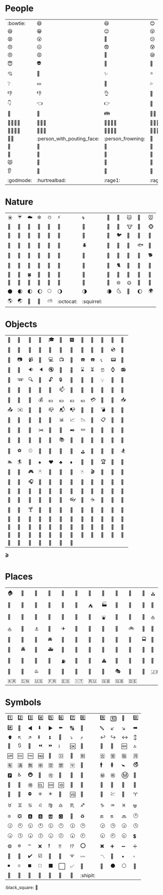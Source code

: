 # People

|                              |                             |                                 |                                |                                |                                 |                          |                           |                             |                               |                                 |                           |
| ---------------------------- | --------------------------- | ------------------------------- | ------------------------------ | ------------------------------ | ------------------------------- | ------------------------ | ------------------------- | --------------------------- | ----------------------------- | ------------------------------- | ------------------------- |
| :bowtie:                     | :smile:                     | :laughing:                      | :blush:                        | :smiley:                       | :relaxed:                       | :smirk:                  | :heart_eyes:              | :kissing_heart:             | :kissing_closed_eyes:         | :flushed:                       | :relieved:                |
| :satisfied:                  | :grin:                      | :wink:                          | :stuck_out_tongue_winking_eye: | :stuck_out_tongue_closed_eyes: | :grinning:                      | :kissing:                | :kissing_smiling_eyes:    | :stuck_out_tongue:          | :sleeping:                    | :worried:                       | :frowning:                |
| :anguished:                  | :open_mouth:                | :grimacing:                     | :confused:                     | :hushed:                       | :expressionless:                | :unamused:               | :sweat_smile:             | :sweat:                     | :disappointed_relieved:       | :weary:                         | :pensive:                 |
| :disappointed:               | :confounded:                | :fearful:                       | :cold_sweat:                   | :persevere:                    | :cry:                           | :sob:                    | :joy:                     | :astonished:                | :scream:                      | :neckbeard:                     | :tired_face:              |
| :angry:                      | :rage:                      | :triumph:                       | :sleepy:                       | :yum:                          | :mask:                          | :sunglasses:             | :dizzy_face:              | :imp:                       | :smiling_imp:                 | :neutral_face:                  | :no_mouth:                |
| :innocent:                   | :alien:                     | :yellow_heart:                  | :blue_heart:                   | :purple_heart:                 | :heart:                         | :green_heart:            | :broken_heart:            | :heartbeat:                 | :heartpulse:                  | :two_hearts:                    | :revolving_hearts:        |
| :cupid:                      | :sparkling_heart:           | :sparkles:                      | :star:                         | :star2:                        | :dizzy:                         | :boom:                   | :collision:               | :anger:                     | :exclamation:                 | :question:                      | :grey_exclamation:        |
| :grey_question:              | :zzz:                       | :dash:                          | :sweat_drops:                  | :notes:                        | :musical_note:                  | :fire:                   | :hankey:                  | :poop:                      | :shit:                        | :+1:                            | :thumbsup:                |
| :-1:                         | :thumbsdown:                | :ok_hand:                       | :punch:                        | :facepunch:                    | :fist:                          | :v:                      | :wave:                    | :hand:                      | :raised_hand:                 | :open_hands:                    | :point_up:                |
| :point_down:                 | :point_left:                | :point_right:                   | :raised_hands:                 | :pray:                         | :point_up_2:                    | :clap:                   | :muscle:                  | :metal:                     | :fu:                          | :walking:                       | :runner:                  |
| :running:                    | :couple:                    | :family:                        | :family_man_boy:               | :family_man_boy_boy:           | :family_man_girl:               | :family_man_girl_boy: ‍  | :family_man_girl_girl: ‍‍ | :family_man_man_boy:        | :family_man_man_boy_boy:      | :family_man_man_girl:           | :family_man_man_girl_boy: |
| :family_man_man_girl_girl: ‍ | :family_man_woman_boy:      | :family_man_woman_boy_boy:      | :family_man_woman_girl: ‍      | :family_man_woman_girl_boy: ‍  | :family_man_woman_girl_girl: ‍‍ | :family_woman_boy:       | :family_woman_boy_boy:    | :family_woman_girl: ‍       | :family_woman_girl_boy: ‍     | :family_woman_girl_girl: ‍‍     | :family_woman_woman_boy:  |
| :family_woman_woman_boy_boy: | :family_woman_woman_girl: ‍ | :family_woman_woman_girl_boy: ‍ | :family_woman_woman_girl_girl: | :two_men_holding_hands:        | :two_women_holding_hands:       | :dancer:                 | :dancers:                 | :ok_woman:                  | :no_good:                     | :information_desk_person:       | :raising_hand:            |
| :bride_with_veil:            | :person_with_pouting_face:  | :person_frowning:               | :bow:                          | :couplekiss_man_man:           | :couplekiss_man_woman:          | :couplekiss_woman_woman: | :couple_with_heart:       | :couple_with_heart_man_man: | :couple_with_heart_woman_man: | :couple_with_heart_woman_woman: | :massage:                 |
| :haircut:                    | :nail_care:                 | :boy:                           | :girl:                         | :woman:                        | :man:                           | :baby:                   | :older_woman:             | :older_man:                 | :person_with_blond_hair:      | :man_with_gua_pi_mao:           | :man_with_turban:         |
| :construction_worker:        | :cop:                       | :angel:                         | :princess:                     | :smiley_cat:                   | :smile_cat:                     | :heart_eyes_cat:         | :kissing_cat:             | :smirk_cat:                 | :scream_cat:                  | :crying_cat_face:               | :joy_cat:                 |
| :pouting_cat:                | :japanese_ogre:             | :japanese_goblin:               | :see_no_evil:                  | :hear_no_evil:                 | :speak_no_evil:                 | :guardsman:              | :skull:                   | :feet:                      | :lips:                        | :kiss:                          | :droplet:                 |
| :ear:                        | :eyes:                      | :nose:                          | :tongue:                       | :love_letter:                  | :bust_in_silhouette:            | :busts_in_silhouette:    | :speech_balloon:          | :thought_balloon:           | :feelsgood:                   | :finnadie:                      | :goberserk:               |
| :godmode:                    | :hurtrealbad:               | :rage1:                         | :rage2:                        | :rage3:                        | :rage4:                         | :suspect:                | :trollface:               |

# Nature

|                  |                        |                      |                       |                |                       |                     |                        |                               |                                |                       |                      |
| ---------------- | ---------------------- | -------------------- | --------------------- | -------------- | --------------------- | ------------------- | ---------------------- | ----------------------------- | ------------------------------ | --------------------- | -------------------- |
| :sunny:          | :umbrella:             | :cloud:              | :snowflake:           | :snowman:      | :zap:                 | :cyclone:           | :foggy:                | :ocean:                       | :cat:                          | :dog:                 | :mouse:              |
| :hamster:        | :rabbit:               | :wolf:               | :frog:                | :tiger:        | :koala:               | :bear:              | :pig:                  | :pig_nose:                    | :cow:                          | :boar:                | :monkey_face:        |
| :monkey:         | :horse:                | :racehorse:          | :camel:               | :sheep:        | :elephant:            | :panda_face:        | :snake:                | :bird:                        | :baby_chick:                   | :hatched_chick:       | :hatching_chick:     |
| :chicken:        | :penguin:              | :turtle:             | :bug:                 | :honeybee:     | :ant:                 | :beetle:            | :snail:                | :octopus:                     | :tropical_fish:                | :fish:                | :whale:              |
| :whale2:         | :dolphin:              | :cow2:               | :ram:                 | :rat:          | :water_buffalo:       | :tiger2:            | :rabbit2:              | :dragon:                      | :goat:                         | :rooster:             | :dog2:               |
| :pig2:           | :mouse2:               | :ox:                 | :dragon_face:         | :blowfish:     | :crocodile:           | :dromedary_camel:   | :leopard:              | :cat2:                        | :poodle:                       | :paw_prints:          | :bouquet:            |
| :cherry_blossom: | :tulip:                | :four_leaf_clover:   | :rose:                | :sunflower:    | :hibiscus:            | :maple_leaf:        | :leaves:               | :fallen_leaf:                 | :herb:                         | :mushroom:            | :cactus:             |
| :palm_tree:      | :evergreen_tree:       | :deciduous_tree:     | :chestnut:            | :seedling:     | :blossom:             | :ear_of_rice:       | :shell:                | :globe_with_meridians:        | :sun_with_face:                | :full_moon_with_face: | :new_moon_with_face: |
| :new_moon:       | :waxing_crescent_moon: | :first_quarter_moon: | :waxing_gibbous_moon: | :full_moon:    | :waning_gibbous_moon: | :last_quarter_moon: | :waning_crescent_moon: | :last_quarter_moon_with_face: | :first_quarter_moon_with_face: | :moon:                | :earth_africa:       |
| :earth_americas: | :earth_asia:           | :volcano:            | :milky_way:           | :partly_sunny: | :octocat:             | :squirrel:          |

# Objects

|                  |                   |                     |                                  |                           |                     |                            |                              |                          |                      |                  |                    |
| ---------------- | ----------------- | ------------------- | -------------------------------- | ------------------------- | ------------------- | -------------------------- | ---------------------------- | ------------------------ | -------------------- | ---------------- | ------------------ |
| :bamboo:         | :gift_heart:      | :dolls:             | :school_satchel:                 | :mortar_board:            | :flags:             | :fireworks:                | :sparkler:                   | :wind_chime:             | :rice_scene:         | :jack_o_lantern: | :ghost:            |
| :santa:          | :christmas_tree:  | :gift:              | :bell:                           | :no_bell:                 | :tanabata_tree:     | :tada:                     | :confetti_ball:              | :balloon:                | :crystal_ball:       | :cd:             | :dvd:              |
| :floppy_disk:    | :camera:          | :video_camera:      | :movie_camera:                   | :computer:                | :tv:                | :iphone:                   | :phone:                      | :telephone:              | :telephone_receiver: | :pager:          | :fax:              |
| :minidisc:       | :vhs:             | :sound:             | :speaker:                        | :mute:                    | :loudspeaker:       | :mega:                     | :hourglass:                  | :hourglass_flowing_sand: | :alarm_clock:        | :watch:          | :radio:            |
| :satellite:      | :loop:            | :mag:               | :mag_right:                      | :unlock:                  | :lock:              | :lock_with_ink_pen:        | :closed_lock_with_key:       | :key:                    | :bulb:               | :flashlight:     | :high_brightness:  |
| :low_brightness: | :electric_plug:   | :battery:           | :calling:                        | :email:                   | :mailbox:           | :postbox:                  | :bath:                       | :bathtub:                | :shower:             | :toilet:         | :wrench:           |
| :nut_and_bolt:   | :hammer:          | :seat:              | :moneybag:                       | :yen:                     | :dollar:            | :pound:                    | :euro:                       | :credit_card:            | :money_with_wings:   | :e-mail:         | :inbox_tray:       |
| :outbox_tray:    | :envelope:        | :incoming_envelope: | :postal_horn:                    | :mailbox_closed:          | :mailbox_with_mail: | :mailbox_with_no_mail:     | :door:                       | :smoking:                | :bomb:               | :gun:            | :hocho:            |
| :pill:           | :syringe:         | :page_facing_up:    | :page_with_curl:                 | :bookmark_tabs:           | :bar_chart:         | :chart_with_upwards_trend: | :chart_with_downwards_trend: | :scroll:                 | :clipboard:          | :calendar:       | :date:             |
| :card_index:     | :file_folder:     | :open_file_folder:  | :scissors:                       | :pushpin:                 | :paperclip:         | :black_nib:                | :pencil2:                    | :straight_ruler:         | :triangular_ruler:   | :closed_book:    | :green_book:       |
| :blue_book:      | :orange_book:     | :notebook:          | :notebook_with_decorative_cover: | :ledger:                  | :books:             | :bookmark:                 | :name_badge:                 | :microscope:             | :telescope:          | :newspaper:      | :football:         |
| :basketball:     | :soccer:          | :baseball:          | :tennis:                         | :8ball:                   | :rugby_football:    | :bowling:                  | :golf:                       | :mountain_bicyclist:     | :bicyclist:          | :horse_racing:   | :snowboarder:      |
| :swimmer:        | :surfer:          | :ski:               | :spades:                         | :hearts:                  | :clubs:             | :diamonds:                 | :gem:                        | :ring:                   | :trophy:             | :musical_score:  | :musical_keyboard: |
| :violin:         | :space_invader:   | :video_game:        | :black_joker:                    | :flower_playing_cards:    | :game_die:          | :dart:                     | :mahjong:                    | :clapper:                | :memo:               | :pencil:         | :book:             |
| :art:            | :microphone:      | :headphones:        | :trumpet:                        | :saxophone:               | :guitar:            | :shoe:                     | :sandal:                     | :high_heel:              | :lipstick:           | :boot:           | :shirt:            |
| :tshirt:         | :necktie:         | :womans_clothes:    | :dress:                          | :running_shirt_with_sash: | :jeans:             | :kimono:                   | :bikini:                     | :ribbon:                 | :tophat:             | :crown:          | :womans_hat:       |
| :mans_shoe:      | :closed_umbrella: | :briefcase:         | :handbag:                        | :pouch:                   | :purse:             | :eyeglasses:               | :fishing_pole_and_fish:      | :coffee:                 | :tea:                | :sake:           | :baby_bottle:      |
| :beer:           | :beers:           | :cocktail:          | :tropical_drink:                 | :wine_glass:              | :fork_and_knife:    | :pizza:                    | :hamburger:                  | :fries:                  | :poultry_leg:        | :meat_on_bone:   | :spaghetti:        |
| :curry:          | :fried_shrimp:    | :bento:             | :sushi:                          | :fish_cake:               | :rice_ball:         | :rice_cracker:             | :rice:                       | :ramen:                  | :stew:               | :oden:           | :dango:            |
| :egg:            | :bread:           | :doughnut:          | :custard:                        | :icecream:                | :ice_cream:         | :shaved_ice:               | :birthday:                   | :cake:                   | :cookie:             | :chocolate_bar:  | :candy:            |
| :lollipop:       | :honey_pot:       | :apple:             | :green_apple:                    | :tangerine:               | :lemon:             | :cherries:                 | :grapes:                     | :watermelon:             | :strawberry:         | :peach:          | :melon:            |
| :banana:         | :pear:            | :pineapple:         | :sweet_potato:                   | :eggplant:                | :tomato:            | :corn:                     |

:clapper:

# Places

|                     |                        |                     |                       |                   |                          |                    |                     |                     |                     |                           |                          |
| ------------------- | ---------------------- | ------------------- | --------------------- | ----------------- | ------------------------ | ------------------ | ------------------- | ------------------- | ------------------- | ------------------------- | ------------------------ |
| :house:             | :house_with_garden:    | :school:            | :office:              | :post_office:     | :hospital:               | :bank:             | :convenience_store: | :love_hotel:        | :hotel:             | :wedding:                 | :church:                 |
| :department_store:  | :european_post_office: | :city_sunrise:      | :city_sunset:         | :japanese_castle: | :european_castle:        | :tent:             | :factory:           | :tokyo_tower:       | :japan:             | :mount_fuji:              | :sunrise_over_mountains: |
| :sunrise:           | :stars:                | :statue_of_liberty: | :bridge_at_night:     | :carousel_horse:  | :rainbow:                | :ferris_wheel:     | :fountain:          | :roller_coaster:    | :ship:              | :speedboat:               | :boat:                   |
| :sailboat:          | :rowboat:              | :anchor:            | :rocket:              | :airplane:        | :helicopter:             | :steam_locomotive: | :tram:              | :mountain_railway:  | :bike:              | :aerial_tramway:          | :suspension_railway:     |
| :mountain_cableway: | :tractor:              | :blue_car:          | :oncoming_automobile: | :car:             | :red_car:                | :taxi:             | :oncoming_taxi:     | :articulated_lorry: | :bus:               | :oncoming_bus:            | :rotating_light:         |
| :police_car:        | :oncoming_police_car:  | :fire_engine:       | :ambulance:           | :minibus:         | :truck:                  | :train:            | :station:           | :train2:            | :bullettrain_front: | :bullettrain_side:        | :light_rail:             |
| :monorail:          | :railway_car:          | :trolleybus:        | :ticket:              | :fuelpump:        | :vertical_traffic_light: | :traffic_light:    | :warning:           | :construction:      | :beginner:          | :atm:                     | :slot_machine:           |
| :busstop:           | :barber:               | :hotsprings:        | :checkered_flag:      | :crossed_flags:   | :izakaya_lantern:        | :moyai:            | :circus_tent:       | :performing_arts:   | :round_pushpin:     | :triangular_flag_on_post: | :jp:                     |
| :kr:                | :cn:                   | :us:                | :fr:                  | :es:              | :it:                     | :ru:               | :gb:                | :uk:                | :de:                |

# Symbols

|                             |                               |                           |                         |                            |                      |                                   |                             |                             |                    |                      |                       |
| --------------------------- | ----------------------------- | ------------------------- | ----------------------- | -------------------------- | -------------------- | --------------------------------- | --------------------------- | --------------------------- | ------------------ | -------------------- | --------------------- |
| :one:                       | :two:                         | :three:                   | :four:                  | :five:                     | :six:                | :seven:                           | :eight:                     | :nine:                      | :keycap_ten:       | :1234:               | :zero:                |
| :hash:                      | :symbols:                     | :arrow_backward:          | :arrow_down:            | :arrow_forward:            | :arrow_left:         | :capital_abcd:                    | :abcd:                      | :abc:                       | :arrow_lower_left: | :arrow_lower_right:  | :arrow_right:         |
| :arrow_up:                  | :arrow_upper_left:            | :arrow_upper_right:       | :arrow_double_down:     | :arrow_double_up:          | :arrow_down_small:   | :arrow_heading_down:              | :arrow_heading_up:          | :leftwards_arrow_with_hook: | :arrow_right_hook: | :left_right_arrow:   | :arrow_up_down:       |
| :arrow_up_small:            | :arrows_clockwise:            | :arrows_counterclockwise: | :rewind:                | :fast_forward:             | :information_source: | :ok:                              | :twisted_rightwards_arrows: | :repeat:                    | :repeat_one:       | :new:                | :top:                 |
| :up:                        | :cool:                        | :free:                    | :ng:                    | :cinema:                   | :koko:               | :signal_strength:                 | :u5272:                     | :u5408:                     | :u55b6:            | :u6307:              | :u6708:               |
| :u6709:                     | :u6e80:                       | :u7121:                   | :u7533:                 | :u7a7a:                    | :u7981:              | :sa:                              | :restroom:                  | :mens:                      | :womens:           | :baby_symbol:        | :no_smoking:          |
| :parking:                   | :wheelchair:                  | :metro:                   | :baggage_claim:         | :accept:                   | :wc:                 | :potable_water:                   | :put_litter_in_its_place:   | :secret:                    | :congratulations:  | :m:                  | :passport_control:    |
| :left_luggage:              | :customs:                     | :ideograph_advantage:     | :cl:                    | :sos:                      | :id:                 | :no_entry_sign:                   | :underage:                  | :no_mobile_phones:          | :do_not_litter:    | :non-potable_water:  | :no_bicycles:         |
| :no_pedestrians:            | :children_crossing:           | :no_entry:                | :eight_spoked_asterisk: | :eight_pointed_black_star: | :heart_decoration:   | :vs:                              | :vibration_mode:            | :mobile_phone_off:          | :chart:            | :currency_exchange:  | :aries:               |
| :taurus:                    | :gemini:                      | :cancer:                  | :leo:                   | :virgo:                    | :libra:              | :scorpius:                        | :sagittarius:               | :capricorn:                 | :aquarius:         | :pisces:             | :ophiuchus:           |
| :six_pointed_star:          | :negative_squared_cross_mark: | :a:                       | :b:                     | :ab:                       | :o2:                 | :diamond_shape_with_a_dot_inside: | :recycle:                   | :end:                       | :on:               | :soon:               | :clock1:              |
| :clock130:                  | :clock10:                     | :clock1030:               | :clock11:               | :clock1130:                | :clock12:            | :clock1230:                       | :clock2:                    | :clock230:                  | :clock3:           | :clock330:           | :clock4:              |
| :clock430:                  | :clock5:                      | :clock530:                | :clock6:                | :clock630:                 | :clock7:             | :clock730:                        | :clock8:                    | :clock830:                  | :clock9:           | :clock930:           | :heavy_dollar_sign:   |
| :copyright:                 | :registered:                  | :tm:                      | :x:                     | :heavy_exclamation_mark:   | :bangbang:           | :interrobang:                     | :o:                         | :heavy_multiplication_x:    | :heavy_plus_sign:  | :heavy_minus_sign:   | :heavy_division_sign: |
| :white_flower:              | :100:                         | :heavy_check_mark:        | :ballot_box_with_check: | :radio_button:             | :link:               | :curly_loop:                      | :wavy_dash:                 | :part_alternation_mark:     | :trident:          | :black_small_square: | :white_small_square:  |
| :black_medium_small_square: | :white_medium_small_square:   | :black_medium_square:     | :white_medium_square:   | :black_large_square:       | :white_large_square: | :white_check_mark:                | :black_square_button:       | :white_square_button:       | :black_circle:     | :white_circle:       | :red_circle:          |
| :large_blue_circle:         | :large_blue_diamond:          | :large_orange_diamond:    | :small_blue_diamond:    | :small_orange_diamond:     | :small_red_triangle: | :small_red_triangle_down:         | :shipit:                    |

:black_square:
:couplekiss:
